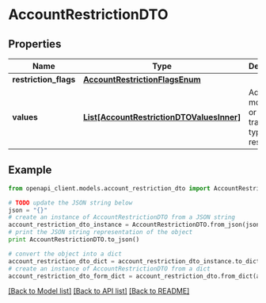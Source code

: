 # AccountRestrictionDTO


## Properties

Name | Type | Description | Notes
------------ | ------------- | ------------- | -------------
**restriction_flags** | [**AccountRestrictionFlagsEnum**](AccountRestrictionFlagsEnum.md) |  | 
**values** | [**List[AccountRestrictionDTOValuesInner]**](AccountRestrictionDTOValuesInner.md) | Address, mosaic id, or transaction type to restrict. | 

## Example

```python
from openapi_client.models.account_restriction_dto import AccountRestrictionDTO

# TODO update the JSON string below
json = "{}"
# create an instance of AccountRestrictionDTO from a JSON string
account_restriction_dto_instance = AccountRestrictionDTO.from_json(json)
# print the JSON string representation of the object
print AccountRestrictionDTO.to_json()

# convert the object into a dict
account_restriction_dto_dict = account_restriction_dto_instance.to_dict()
# create an instance of AccountRestrictionDTO from a dict
account_restriction_dto_form_dict = account_restriction_dto.from_dict(account_restriction_dto_dict)
```
[[Back to Model list]](../README.md#documentation-for-models) [[Back to API list]](../README.md#documentation-for-api-endpoints) [[Back to README]](../README.md)


